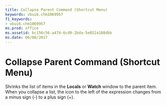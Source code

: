 ```yaml
---
title: Collapse Parent Command (Shortcut Menu)
keywords: vbui6.chm1069957
f1_keywords:
- vbui6.chm1069957
ms.prod: office
ms.assetid: bc156c56-a474-6cd9-2bda-5e852a188dbb
ms.date: 06/08/2017
---
```



# Collapse Parent Command (Shortcut Menu)

Shrinks the list of items in the **Locals** or **Watch** window to the parent item. When you collapse a list, the icon to the left of the expression changes from a minus sign (-) to a plus sign (+).


